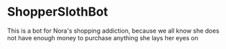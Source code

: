 # ShopperSlothBot
This is a bot for Nora's shopping addiction, because we all know she does not have enough money to purchase anything she  lays her eyes on 
